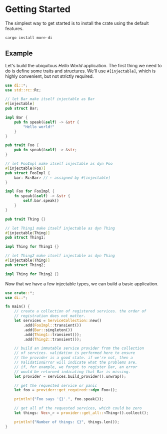 # Getting Started

The simplest way to get started is to install the crate using the default features.

```bash
cargo install more-di
```

## Example

Let's build the ubiquitous _Hello World_ application. The first thing we need to do is define some traits and structures. We'll use `#[injectable]`, which is highly convenient, but not strictly required.

```rust
use di::*;
use std::rc::Rc;

// let Bar make itself injectable as Bar
#[injectable]
pub struct Bar;

impl Bar {
    pub fn speak(&self) -> &str {
        "Hello world!"
    }
}

pub trait Foo {
    pub fn speak(&self) -> &str;
}

// let FooImpl make itself injectable as dyn Foo
#[injectable(Foo)]
pub struct FooImpl {
    bar: Rc<Bar> // ← assigned by #[injectable]
}

impl Foo for FooImpl {
    fn speak(&self) -> &str {
        self.bar.speak()
    }
}

pub trait Thing {}

// let Thing1 make itself injectable as dyn Thing
#[injectable(Thing)]
pub struct Thing1;

impl Thing for Thing1 {}

// let Thing2 make itself injectable as dyn Thing
#[injectable(Thing)]
pub struct Thing2;

impl Thing for Thing2 {}
```

Now that we have a few injectable types, we can build a basic application.

```rust
use crate::*;
use di::*;

fn main() {
    // create a collection of registered services. the order of
    // registration does not matter.
    let services = ServiceCollection::new()
        .add(FooImpl::transient())
        .add(Bar::singleton())
        .add(Thing1::transient());
        .add(Thing2::transient());

    // build an immutable service provider from the collection
    // of services. validation is performed here to ensure
    // the provider is a good state. if we're not, then a
    // ValidationError will indicate what the problems are.
    // if, for example, we forgot to register Bar, an error
    // would be returned indicating that Bar is missing.
    let provider = services.build_provider().unwrap();

    // get the requested service or panic
    let foo = provider::get_required::<dyn Foo>();

    println!("Foo says '{}'.", foo.speak());

    // get all of the requested services, which could be zero
    let things: Vec<_> = provider::get_all::<Thing>().collect();

    println!("Number of things: {}", things.len());
}
```